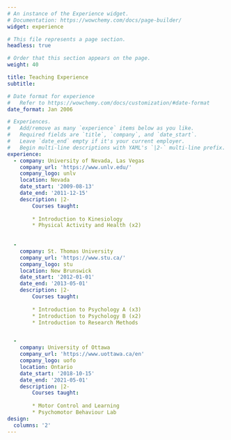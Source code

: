 ```yaml
---
# An instance of the Experience widget.
# Documentation: https://wowchemy.com/docs/page-builder/
widget: experience

# This file represents a page section.
headless: true

# Order that this section appears on the page.
weight: 40

title: Teaching Experience
subtitle:

# Date format for experience
#   Refer to https://wowchemy.com/docs/customization/#date-format
date_format: Jan 2006

# Experiences.
#   Add/remove as many `experience` items below as you like.
#   Required fields are `title`, `company`, and `date_start`.
#   Leave `date_end` empty if it's your current employer.
#   Begin multi-line descriptions with YAML's `|2-` multi-line prefix.
experience:
  - company: University of Nevada, Las Vegas
    company_url: 'https://www.unlv.edu/'
    company_logo: unlv
    location: Nevada
    date_start: '2009-08-13'
    date_end: '2011-12-15'
    description: |2-
        Courses taught:
        
        * Introduction to Kinesiology
        * Physical Activity and Health (x2)
       
        
  -
    company: St. Thomas University
    company_url: 'https://www.stu.ca/'
    company_logo: stu
    location: New Brunswick
    date_start: '2012-01-01'
    date_end: '2013-05-01'
    description: |2-
        Courses taught:
        
        * Introduction to Psychology A (x3)
        * Introduction to Psychology B (x2)
        * Introduction to Research Methods


  -
    company: University of Ottawa
    company_url: 'https://www.uottawa.ca/en'
    company_logo: uofo
    location: Ontario
    date_start: '2018-10-15'
    date_end: '2021-05-01'
    description: |2-
        Courses taught:
        
        * Motor Control and Learning
        * Psychomotor Behaviour Lab
design:
  columns: '2'
---
```

